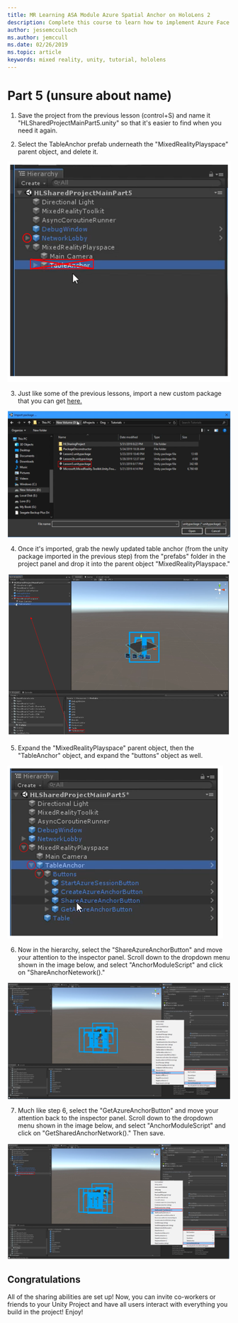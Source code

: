 ```yaml
---
title: MR Learning ASA Module Azure Spatial Anchor on HoloLens 2
description: Complete this course to learn how to implement Azure Face Recognition within a mixed reality application.
author: jessemcculloch
ms.author: jemccull
ms.date: 02/26/2019
ms.topic: article
keywords: mixed reality, unity, tutorial, hololens
---
```


# **Part 5 (unsure about name)** 

1. Save the project from the previous lesson (control+S) and name it "HLSharedProjectMainPart5.unity" so that it's easier to find when you need it again.

2. Select the TableAnchor prefab underneath  the "MixedRealityPlayspace" parent object, and delete it.

![Module3Chapter5tep2im](images\module3chapter5step2im.PNG)

3. Just like some of the previous lessons, import a new custom package that you can get [here.](placeholderlink)

![Module3Chapter5step3im](images/module3chapter5step3im.PNG)

4. Once it's imported, grab the newly updated table anchor (from the unity package imported in the previous step) from the "prefabs" folder in the project panel and drop it into the parent object "MixedRealityPlayspace."

![Module3hapter5step4im](images/module3chapter5step4im.PNG)

5. Expand the "MixedRealityPlayspace" parent object, then the "TableAnchor" object, and expand the "buttons" object as well. 

![Module3hapter5step5im](images/module3chapter5step5im.PNG)

6. Now in the hierarchy, select the "ShareAzureAnchorButton" and move your attention to the inspector panel. Scroll down to the dropdown menu shown in the image below, and select "AnchorModuleScript" and click on "ShareAnchorNetework()."

![Module3hapter5step6im](images/module3chapter5step6im.PNG)

7. Much like step 6, select the "GetAzureAnchorButton" and move your attention back to the inspector panel. Scroll down to the dropdown menu shown in the image below, and select "AnchorModuleScript" and click on "GetSharedAnchorNetwork()." Then save.

![Module3hapter5step7im](images/module3chapter5step7im.PNG)




## Congratulations

All of the sharing abilities are set up! Now, you can invite co-workers or friends to your Unity Project and have all users interact with everything you build in the project! Enjoy!

